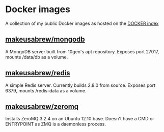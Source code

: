 # Docker images

A collection of my public Docker images as hosted on the
[DOCKER index](https://index.docker.io/u/makeusabrew/)

## [makeusabrew/mongodb](https://index.docker.io/u/makeusabrew/mongodb/)

A MongoDB server built from 10gen's apt repository. Exposes port 27017,
mounts /data/db as a volume.

## [makeusabrew/redis](https://index.docker.io/u/makeusabrew/redis/)

A simple Redis server. Currently builds 2.8.0 from source. Exposes
port 6379, mounts /redis-data as a volume.

## [makeusabrew/zeromq](https://index.docker.io/u/makeusabrew/zeromq/)

Installs ZeroMQ 3.2.4 on an Ubuntu 12.10 base. Doesn't have a CMD
or ENTRYPOINT as ZMQ is a daemonless process.
